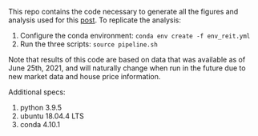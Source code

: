 This repo contains the code necessary to generate all the figures and analysis used for this [post](http://www.erikdrysdale.com/reit_can_short). To replicate the analysis:

1. Configure the conda environment: `conda env create -f env_reit.yml`
2. Run the three scripts: `source pipeline.sh`

Note that results of this code are based on data that was available as of June 25th, 2021, and will naturally change when run in the future due to new market data and house price information. 

Additional specs:

1. python 3.9.5
2. ubuntu 18.04.4 LTS
3. conda 4.10.1